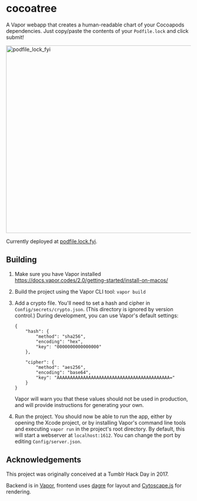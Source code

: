 # cocoatree

A Vapor webapp that creates a human-readable chart of your Cocoapods dependencies. Just copy/paste the contents of your `Podfile.lock` and click submit!

<img width="511" alt="podfile_lock_fyi" src="https://user-images.githubusercontent.com/1407680/35017211-d5b7b10c-fae9-11e7-82cd-f9e7bbb61021.png">

Currently deployed at [podfile.lock.fyi](http://podfile.lock.fyi).

## Building

1. Make sure you have Vapor installed https://docs.vapor.codes/2.0/getting-started/install-on-macos/

2. Build the project using the Vapor CLI tool: `vapor build`

3. Add a crypto file. You'll need to set a hash and cipher in `Config/secrets/crypto.json`. (This directory is ignored by version control.) During development, you can use Vapor's default settings:

    ```
    {
        "hash": {
            "method": "sha256",
            "encoding": "hex",
            "key": "0000000000000000"
        },
    
        "cipher": {
            "method": "aes256",
            "encoding": "base64",
            "key": "AAAAAAAAAAAAAAAAAAAAAAAAAAAAAAAAAAAAAAAAAAA="
        }
    }
    ```

    Vapor will warn you that these values should not be used in production, and will provide instructions for generating your own.

4. Run the project. You should now be able to run the app, either by opening the Xcode project, or by installing Vapor's command line tools and executing `vapor run` in the project's root directory. By default, this will start a webserver at `localhost:1612`. You can change the port by editing `Config/server.json`.

## Acknowledgements

This project was originally conceived at a Tumblr Hack Day in 2017.

Backend is in [Vapor](https://github.com/vapor/vapor), frontend uses [dagre](https://github.com/dagrejs/dagre) for layout and [Cytoscape.js](https://github.com/cytoscape/cytoscape.js) for rendering.

